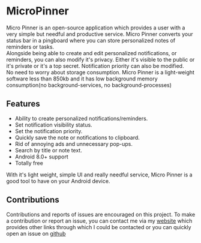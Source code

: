 MicroPinner
===========

Micro Pinner is an open-source application which provides a user with a very simple but needful and productive service. Micro Pinner converts your status bar in a pingboard where you can store personalized notes of reminders or tasks.  
Alongside being able to create and edit personalized notifications, or reminders, you can also modify it's privacy. Either it's visible to the public or it's private or it's a top secret. Notification priority can also be modified.  
No need to worry about storage consumption. Micro Pinner is a light-weight software less than 850kb and it has low background memory consumption(no background-services, no background-processes)

Features
--------

* Ability to create personalized notifications/reminders.
* Set notification visibility status.
* Set the notification priority.
* Quickly save the note or notifications to clipboard.
* Rid of annoying ads and unnecessary pop-ups.
* Search by title or note text.
* Android 8.0+ support
* Totally free

With it's light weight, simple UI and really needful service, Micro Pinner is a good tool to have on your Android device.

Contributions
-------------

Contributions and reports of issues are encouraged on this project. To make a contribution or report an issue, you can contact me via my [website](https://dotwee.de/) which provides other links through which I could be contacted or you can quickly open an issue on [github](https://github.com/dotWee/MicroPinner)
